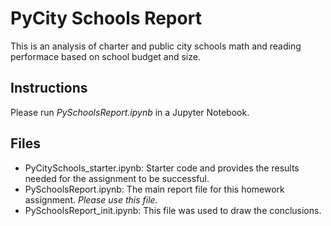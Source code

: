 # PyCity Schools Report
This is an analysis of charter and public city schools math and reading performace based on school budget and size.

## Instructions
Please run *PySchoolsReport.ipynb* in a Jupyter Notebook.

## Files
* PyCitySchools_starter.ipynb: Starter code and provides the results needed for the assignment to be successful.
* PySchoolsReport.ipynb: The main report file for this homework assignment.  *Please use this file.*
* PySchoolsReport_init.ipynb: This file was used to draw the conclusions.